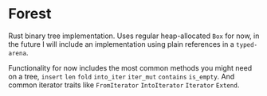 # Forest

Rust binary tree implementation. Uses regular heap-allocated `Box` for now, in the future I will include an implementation using plain references in a `typed-arena`. 

Functionality for now includes the most common methods you might need on a tree, `insert` `len` `fold` `into_iter` `iter_mut` `contains` `is_empty`. And common iterator traits like `FromIterator` `IntoIterator` `Iterator` `Extend`.
